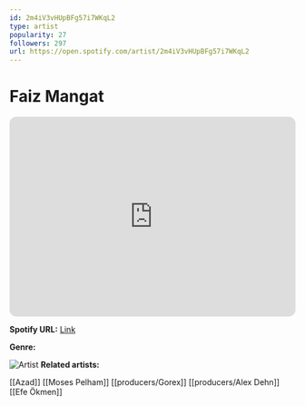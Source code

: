 ```yaml
---
id: 2m4iV3vHUpBFg57i7WKqL2
type: artist
popularity: 27
followers: 297
url: https://open.spotify.com/artist/2m4iV3vHUpBFg57i7WKqL2
---
```

# Faiz Mangat

<iframe style="border-radius:12px" src="https://open.spotify.com/embed/artist/2m4iV3vHUpBFg57i7WKqL2" width="100%" height="352" frameBorder="0" allowfullscreen="" allow="autoplay; clipboard-write; encrypted-media; fullscreen; picture-in-picture" loading="lazy"></iframe>

**Spotify URL:** [Link](https://open.spotify.com/artist/2m4iV3vHUpBFg57i7WKqL2)

**Genre:** 

![Artist](https://i.scdn.co/image/ab67616d0000b2730a8f65cac5c0a0a8ea3d8d0d)
**Related artists:**

[[Azad]]
[[Moses Pelham]]
[[producers/Gorex]]
[[producers/Alex Dehn]]
[[Efe Ökmen]]
